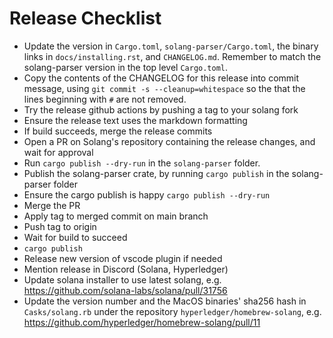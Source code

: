 # Release Checklist

- Update the version in `Cargo.toml`, `solang-parser/Cargo.toml`, the binary
  links in `docs/installing.rst`, and `CHANGELOG.md`. Remember to match the
  solang-parser version in the top level `Cargo.toml`.
- Copy the contents of the CHANGELOG for this release into commit message,
  using `git commit -s --cleanup=whitespace` so the that the lines beginning
  with `#` are not removed.
- Try the release github actions by pushing a tag to your solang fork
- Ensure the release text uses the markdown formatting
- If build succeeds, merge the release commits
- Open a PR on Solang's repository containing the release changes, and wait for approval
- Run `cargo publish --dry-run` in the `solang-parser` folder.
- Publish the solang-parser crate, by running `cargo publish` in the solang-parser folder
- Ensure the cargo publish is happy `cargo publish --dry-run`
- Merge the PR
- Apply tag to merged commit on main branch
- Push tag to origin
- Wait for build to succeed
- `cargo publish`
- Release new version of vscode plugin if needed
- Mention release in Discord (Solana, Hyperledger)
- Update solana installer to use latest solang,
  e.g. https://github.com/solana-labs/solana/pull/31756
- Update the version number and the MacOS binaries' sha256 hash in `Casks/solang.rb` under
  the repository `hyperledger/homebrew-solang`,
  e.g. https://github.com/hyperledger/homebrew-solang/pull/11

